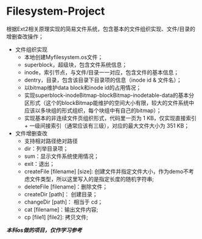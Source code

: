 # Filesystem-Project
根据Ext2相关原理实现的简易文件系统，包含基本的文件组织实现、文件/目录的增删查改操作；
* 文件组织实现
   * 本地创建Myfilesystem.os文件；
   * superblock，超级块，包含文件系统信息；
   * inode，索引节点，与文件/目录一一对应，包含文件的基本信息；
   * dentry，目录，包含该目录下目录项的信息（inode id & 文件名）；
   * 以bitmap维护data block和inode id的占用情况；
   * 实现superblock-inodeBitmap-blockBitmap-inodetable-data的基本分区形式（这个的blockBitmap能维护的空间大小有限，较大的文件系统中应该以多块组的形式组织，每个块组中有自己的bitmap）；
   * 实现基本的非连续文件页组织形式，代码里一页为 1 KB，仅实现直接索引+ 一级间接索引（通常应该有三级），对应的最大文件大小为 351 KB；
* 文件增删查改
   * 支持相对路径绝对路径
   * dir：列举目录项；
   * sum：显示文件系统使用情况；
   * exit：退出；
   * createFile [filename] [size]: 创建文件并指定文件大小，作为demo不考虑文件类型，所以这里写入的是指定长度的随机字符串;
   * deleteFile [filename]：删除文件；
   * createDir [path]： 创建目录；
   * changeDir [path]： 相当于 cd；
   * cat [filename]：输出文件内容;
   * cp [file1] [file2]: 拷贝文件;

***本科os做的项目，仅作学习参考*** 
